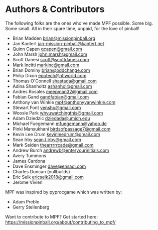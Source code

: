 # Authors & Contributors

The following folks are the ones who've made MPF possible. Some big. Some small. All in
their spare time, unpaid, for the love of pinball!

 * Brian Madden <brian@missionpinball.org>
 * Jan Kantert <jan-mission-pinball@kantert.net>
 * Quinn Capen <qcapen@gmail.com>
 * John Marsh <john.marsh@gmail.com>
 * Scott Danesi <scott@scottdanesi.com>
 * Mark Incitti <markinc@gmail.com>
 * Brian Dominy <brian@oddchange.com>
 * Philip Dixon <epotech@ntlworld.com>
 * Thomas O'Connell <shastada@gmail.com>
 * Adina Shanholtz <ashanhol@gmail.com>
 * Andres Rosales <meepman32@gmail.com>
 * Fabian Gand <gandfabian@gmail.com>
 * Anthony van Winkle <mpf@anthonyvanwinkle.com>
 * Stewart Font <yensho@gmail.com>
 * Woosle Park <whyuwatchingthis@gmail.com>
 * Adam Dziedzic <dziedada@umich.edu>
 * Michael Fuegemann <mfuegemann@yahoo.de>
 * Pinki Mansukhani <birdsofpassage7@gmail.com>
 * Kevin Lee Drum <kevinleedrum@gmail.com>
 * Sean Irby <sean.t.irby@gmail.com>
 * Mark Seiden <thearrrrrcade@gmail.com>
 * Andrew Burch <andrewb@enteryourinitials.com>
 * Avery Tummons
 * James Cardona
 * Dave Ensminger <dave@ensadi.com>
 * Charles Duncan (nullbuilds)
 * Eric Selk <ericselk2018@gmail.com>
 * Jerome Vivien

MPF was inspired by pyprocgame which was written by:

 * Adam Preble
 * Gerry Stellenberg

Want to contribute to MPF? Get started here: https://missionpinball.org/about/contributing_to_mpf/
